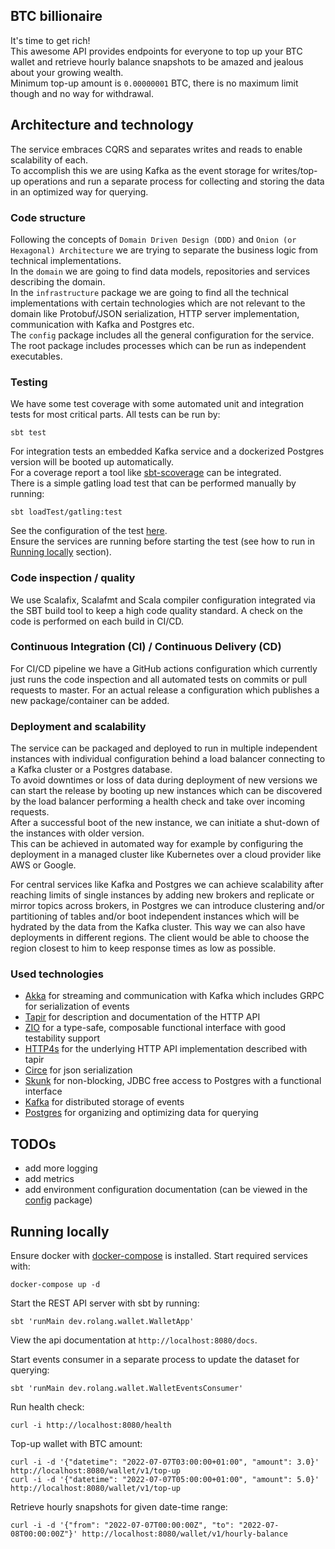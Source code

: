 ## BTC billionaire

It's time to get rich!  
This awesome API provides endpoints for everyone to top up your BTC wallet and retrieve hourly balance snapshots 
to be amazed and jealous about your growing wealth.  
Minimum top-up amount is `0.00000001` BTC, there is no maximum limit though and no way for withdrawal.

## Architecture and technology
The service embraces CQRS and separates writes and reads to enable scalability of each.  
To accomplish this we are using Kafka as the event storage for writes/top-up operations and run a separate
process for collecting and storing the data in an optimized way for querying.

### Code structure
Following the concepts of `Domain Driven Design (DDD)` and `Onion (or Hexagonal) Architecture` we are trying to separate
the business logic from technical implementations.  
In the `domain` we are going to find data models, repositories and services describing the domain.  
In the `infrastructure` package we are going to find all the technical implementations with certain technologies 
which are not relevant to the domain like Protobuf/JSON serialization, HTTP server implementation, communication with Kafka and Postgres etc.  
The `config` package includes all the general configuration for the service.
The root package includes processes which can be run as independent executables.

### Testing
We have some test coverage with some automated unit and integration tests for most critical parts. All tests can be run by:
```shell
sbt test
```
For integration tests an embedded Kafka service and a dockerized Postgres version will be booted up automatically.  
For a coverage report a tool like [sbt-scoverage](https://github.com/scoverage/sbt-scoverage) can be integrated.  
There is a simple gatling load test that can be performed manually by running:
```shell
sbt loadTest/gatling:test
```
See the configuration of the test [here](test/gatling/src/test/scala/Wallet.scala).  
Ensure the services are running before starting the test (see how to run in [Running locally](#running-locally) section).

### Code inspection / quality
We use Scalafix, Scalafmt and Scala compiler configuration integrated via the SBT build tool to keep a high code quality standard.
A check on the code is performed on each build in CI/CD.

### Continuous Integration (CI) / Continuous Delivery (CD)
For CI/CD pipeline we have a GitHub actions configuration which currently just runs the code inspection and all automated tests on commits
or pull requests to master. For an actual release a configuration which publishes a new package/container can be added.

### Deployment and scalability
The service can be packaged and deployed to run in multiple independent instances with individual configuration behind a load balancer
connecting to a Kafka cluster or a Postgres database.  
To avoid downtimes or loss of data during deployment of new versions we can start the release by booting up new instances
which can be discovered by the load balancer performing a health check and take over incoming requests.  
After a successful boot of the new instance, we can initiate a shut-down of the instances with older version.  
This can be achieved in automated way for example by configuring the deployment in a managed cluster like Kubernetes over
a cloud provider like AWS or Google.  
  
For central services like Kafka and Postgres we can achieve scalability after reaching limits of single instances
by adding new brokers and replicate or mirror topics across brokers, in Postgres we can introduce clustering and/or
partitioning of tables and/or boot independent instances which will be hydrated by the data from the Kafka cluster.
This way we can also have deployments in different regions. The client would be able to choose
the region closest to him to keep response times as low as possible.

### Used technologies
 - [Akka](https://akka.io/docs) for streaming and communication with Kafka which includes GRPC for serialization of events
 - [Tapir](https://tapir.softwaremill.com) for description and documentation of the HTTP API
 - [ZIO](https://zio.dev) for a type-safe, composable functional interface with good testability support
 - [HTTP4s](https://http4s.org) for the underlying HTTP API implementation described with tapir
 - [Circe](https://circe.github.io/circe) for json serialization
 - [Skunk](https://tpolecat.github.io/skunk) for non-blocking, JDBC free access to Postgres with a functional interface
 - [Kafka](https://kafka.apache.org) for distributed storage of events
 - [Postgres](https://www.postgresql.org) for organizing and optimizing data for querying

## TODOs
- add more logging
- add metrics
- add environment configuration documentation (can be viewed in the [config](src/main/scala/dev/rolang/wallet/config) package)

## Running locally

Ensure docker with [docker-compose](https://docs.docker.com/compose/install/) is installed.
Start required services with:
```shell
docker-compose up -d
```

Start the REST API server with sbt by running:
```shell
sbt 'runMain dev.rolang.wallet.WalletApp'
```
View the api documentation at `http://localhost:8080/docs`.

Start events consumer in a separate process to update the dataset for querying:
```shell
sbt 'runMain dev.rolang.wallet.WalletEventsConsumer'
```

Run health check:
```shell
curl -i http://localhost:8080/health
```

Top-up wallet with BTC amount:
```shell
curl -i -d '{"datetime": "2022-07-07T03:00:00+01:00", "amount": 3.0}' http://localhost:8080/wallet/v1/top-up
curl -i -d '{"datetime": "2022-07-07T05:00:00+01:00", "amount": 5.0}' http://localhost:8080/wallet/v1/top-up
```

Retrieve hourly snapshots for given date-time range:
```shell
curl -i -d '{"from": "2022-07-07T00:00:00Z", "to": "2022-07-08T00:00:00Z"}' http://localhost:8080/wallet/v1/hourly-balance
```
